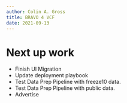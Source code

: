 ```yaml
---
author: Colin A. Gross
title: BRAVO 4 VCF
date: 2021-09-13
---
```


# Next up work

- Finish UI Migration
- Update deployment playbook
- Test Data Prep Pipeline with freeze10 data.
- Test Data Prep Pipeline with public data.
- Advertise

